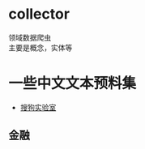 # collector
领域数据爬虫  
主要是概念，实体等


# 一些中文文本预料集
- [搜狗实验室](http://www.sogou.com/labs/resource/list_yuliao.php)


## 金融